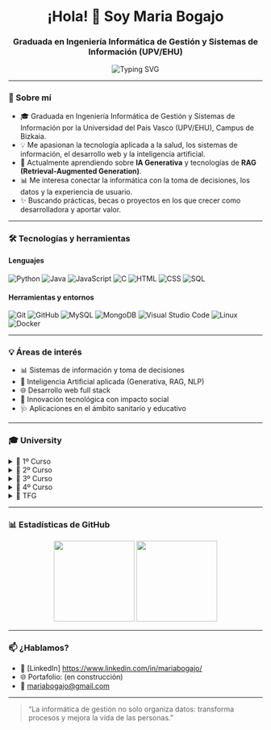 <h1 align="center">¡Hola! 👋 Soy Maria Bogajo</h1>
<h3 align="center">Graduada en Ingeniería Informática de Gestión y Sistemas de Información (UPV/EHU)</h3>

<p align="center">
  <img src="https://readme-typing-svg.herokuapp.com?font=Fira+Code&size=18&duration=3000&pause=1000&center=true&vCenter=true&width=435&lines=💻+Desarrollo,+Datos+y+Gestión;📚+Siempre+aprendiendo+y+creando;🚀+En+búsqueda+de+retos+con+impacto" alt="Typing SVG" />
</p>

---

### 🌱 Sobre mí

- 🎓 Graduada en Ingeniería Informática de Gestión y Sistemas de Información por la Universidad del País Vasco (UPV/EHU), Campus de Bizkaia.
- 💡 Me apasionan la tecnología aplicada a la salud, los sistemas de información, el desarrollo web y la inteligencia artificial.
- 🧠 Actualmente aprendiendo sobre **IA Generativa** y tecnologías de **RAG (Retrieval-Augmented Generation)**.
- 📊 Me interesa conectar la informática con la toma de decisiones, los datos y la experiencia de usuario.
- ✨ Buscando prácticas, becas o proyectos en los que crecer como desarrolladora y aportar valor.

---

### 🛠️ Tecnologías y herramientas

#### Lenguajes
![Python](https://img.shields.io/badge/Python-3776AB?style=flat&logo=python&logoColor=white)
![Java](https://img.shields.io/badge/Java-ED8B00?style=flat&logo=java&logoColor=white)
![JavaScript](https://img.shields.io/badge/JavaScript-F7DF1E?style=flat&logo=javascript&logoColor=black)
![C](https://img.shields.io/badge/C-00599C?style=flat&logo=c&logoColor=white)
![HTML](https://img.shields.io/badge/HTML5-E34F26?style=flat&logo=html5&logoColor=white)
![CSS](https://img.shields.io/badge/CSS3-1572B6?style=flat&logo=css3&logoColor=white)
![SQL](https://img.shields.io/badge/SQL-003B57?style=flat&logo=postgresql&logoColor=white)

#### Herramientas y entornos
![Git](https://img.shields.io/badge/Git-F05032?style=flat&logo=git&logoColor=white)
![GitHub](https://img.shields.io/badge/GitHub-181717?style=flat&logo=github)
![MySQL](https://img.shields.io/badge/MySQL-4479A1?style=flat&logo=mysql&logoColor=white)
![MongoDB](https://img.shields.io/badge/MongoDB-47A248?style=flat&logo=mongodb&logoColor=white)
![Visual Studio Code](https://img.shields.io/badge/VS%20Code-007ACC?style=flat&logo=visualstudiocode&logoColor=white)
![Linux](https://img.shields.io/badge/Linux-FCC624?style=flat&logo=linux&logoColor=black)
![Docker](https://img.shields.io/badge/Docker-2496ED?style=flat&logo=docker&logoColor=white)

---

### 💡 Áreas de interés

- 📊 Sistemas de información y toma de decisiones
- 🤖 Inteligencia Artificial aplicada (Generativa, RAG, NLP)
- 🌐 Desarrollo web full stack
- 🧪 Innovación tecnológica con impacto social
- 🩺 Aplicaciones en el ámbito sanitario y educativo

---

### 🎓 University

<details>
<summary>📘 1º Curso</summary>

#### <ins>📐 Análisis Matemático</ins>  
🔗 [PB-Python](https://github.com/MariaBogajo/PB-Python) – <span style="color:gray"><em>Resolución de ejercicios introductorios en Python.</em></span>

#### 🌐 Fundamentos de Tecnología de Computadores  
🔗 [Enlace al repositorio](#)

#### 📐 Matemática Discreta  
🔗 [Enlace al repositorio](#)

#### 🌐 Principios de Diseño de Sistemas Digitales  
🔗 [Enlace al repositorio](#)

#### 💻 Programación Básica  
🔗 [Enlace al repositorio](#)

#### 📐 Cálculo  
🔗 [Enlace al repositorio](#)

#### 🌐 Estructura de Computadores  
🔗 [Enlace al repositorio](#)

#### 💻 Metodología de la Programación  
🔗 [Enlace al repositorio](#)

#### 💻 Programación Modular y Orientación a Objetos  
🔗 [Enlace al repositorio](#)

#### 📐 Álgebra  
🔗 [Enlace al repositorio](#)

</details>

<details>
<summary>📗 2º Curso</summary>

#### 🌐 Arquitectura de Computadores  
🔗 [Enlace al repositorio](#)

#### 💼 Economía y Administración de Empresas  
🔗 [Enlace al repositorio](#)

#### 💻 Estructuras de Datos y Algoritmos  
🔗 [Enlace al repositorio](#)

#### 🤖 Lenguajes, Computación y Sistemas Inteligentes  
🔗 [Enlace al repositorio](#)

#### 📊 Métodos Estadísticos de la Ingeniería  
🔗 [Enlace al repositorio](#)

#### 🗄️ Bases de Datos  
🔗 [Enlace al repositorio](#)

#### 🧱 Ingeniería del Software  
🔗 [Enlace al repositorio](#)

#### 🌐 Introducción a las Redes de Computadores  
🔗 [Enlace al repositorio](#)

#### 🌐 Introducción a los Sistemas Operativos  
🔗 [Enlace al repositorio](#)

#### 📊 Investigación Operativa  
🔗 [Enlace al repositorio](#)

</details>

<details>
<summary>📙 3º Curso</summary>

#### 🧱 Análisis y Diseño de Sistemas de Información  
🔗 [Enlace al repositorio](#)

#### 🗄️ Diseño de Bases de Datos  
🔗 [Enlace al repositorio](#)

#### 💼 Organización de la Producción  
🔗 [Enlace al repositorio](#)

#### 🗂️ Sistemas de Gestión Integrada  
🔗 [Enlace al repositorio](#)

#### 🔒 Sistemas de Gestión de Seguridad de Sistemas de Información  
🔗 [Enlace al repositorio](#)

#### 🗄️ Administración de Bases de Datos  
🔗 [Enlace al repositorio](#)

#### 🗂️ Gestión de Proyectos  
🔗 [Enlace al repositorio](#)

#### 🌐 Sistemas Web  
🔗 [Enlace al repositorio](#)

#### 📊 Sistemas de Apoyo a la Decisión  
🔗 [Enlace al repositorio](#)

#### 💼 Software de Gestión de Empresa  
🔗 [Enlace al repositorio](#)

</details>

<details>
<summary>📕 4º Curso</summary>

#### 📡 Tecnología de Ingeniería Telemática  
🔗 [Enlace al repositorio](#)

#### 📡 Redes y Servicios Móviles  
🔗 [Enlace al repositorio](#)

#### 📡 Servicios Multimedia  
🔗 [Enlace al repositorio](#)

#### 📡 Despliegue y Gestión de Redes y Servicios  
🔗 [Enlace al repositorio](#)

#### 💻 Técnicas Avanzadas de Programación  
🔗 [Enlace al repositorio](#)

</details>

<details>
<summary>📜 TFG</summary>

#### 🩺🎓 Trabajo de Fin de Grado – SYMDIO  
🔗 [Enlace al repositorio](https://github.com/MariaBogajo/Symdio)

</details>

---

### 📊 Estadísticas de GitHub

<p align="center">
  <img src="https://github-readme-stats.vercel.app/api?username=MariaBogajo&show_icons=true&theme=radical" height="160em"/>
  <img src="https://github-readme-stats.vercel.app/api/top-langs/?username=MariaBogajo&layout=compact&theme=radical" height="160em"/>
</p>

---

### 📫 ¿Hablamos?

- 💼 [LinkedIn] https://www.linkedin.com/in/mariabogajo/
- 🌐 Portafolio: (en construcción)
- 📧 mariabogajo@gmail.com

---

> “La informática de gestión no solo organiza datos: transforma procesos y mejora la vida de las personas.”
